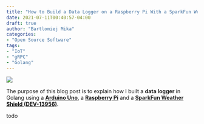 ```yaml
---
title: "How to Build a Data Logger on a Raspberry Pi With a SparkFun Weather Shield and Arduino using Golang"
date: 2021-07-11T00:40:57-04:00
draft: true
author: "Bartlomiej Mika"
categories:
- "Open Source Software"
tags:
- "IoT"
- "gRPC"
- "Golang"
---
```


![](/img/2021/07-11/red_mulberries_germination_with_sparkfun_weather_shield.jpg)

The purpose of this blog post is to explain how I built a **data logger** in Golang using a [**Arduino Uno**](https://store.arduino.cc/usa/arduino-uno-rev3), a [**Raspberry Pi**]() and a [**SparkFun Weather Shield (DEV-13956)**](https://www.sparkfun.com/products/13956).

<!--more-->

todo

